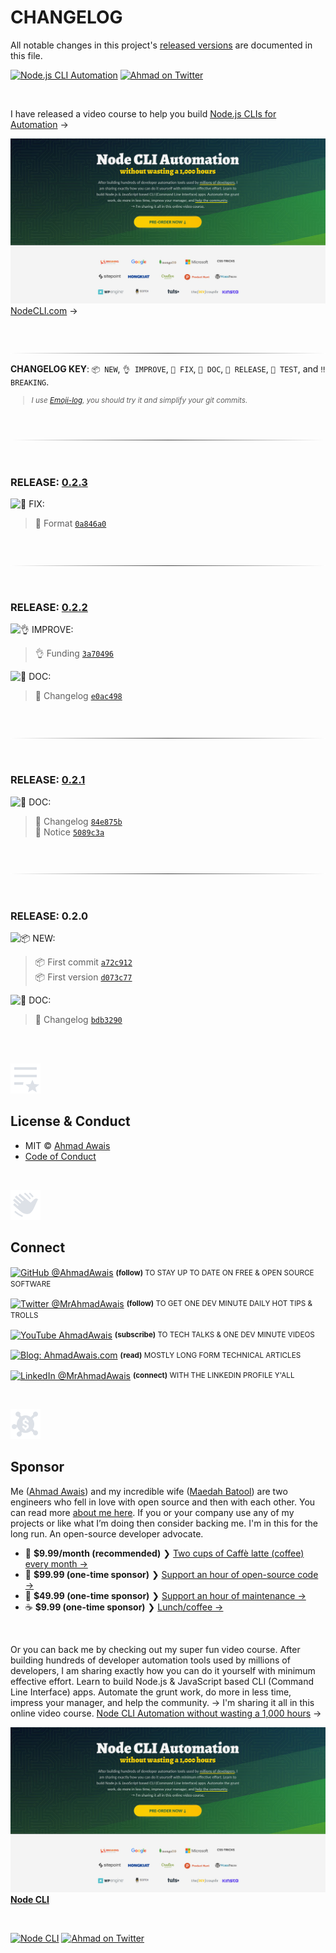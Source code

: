 # CHANGELOG

All notable changes in this project's [released versions](../../releases) are documented in this file.

[![Node.js CLI Automation](https://img.shields.io/badge/-NodeCLI.com%20%E2%86%92-gray.svg?colorB=3D873A)](https://NodeCLI.com/?utm_source=FOSS)
[![Ahmad on Twitter](https://img.shields.io/twitter/follow/mrahmadawais.svg?style=social&label=Follow%20@MrAhmadAwais)](https://twitter.com/mrahmadawais/)

<br>

I have released a video course to help you build <a href="https://NodeCLI.com/?utm_source=FOSS" target="_blank">Node.js CLIs for Automation</a> →</p>

<a href="https://NodeCLI.com/?utm_source=FOSS" target="_blank"><img src="https://raw.githubusercontent.com/ahmadawais/stuff/master/nodecli/featured.jpg" /><br>NodeCLI.com</a> →

<br>

[![hr](https://raw.githubusercontent.com/ahmadawais/stuff/master/images/git/hr.png)](/)

**CHANGELOG KEY**: `📦 NEW`, `👌 IMPROVE`, `🐛 FIX`, `📖 DOC`, `🚀 RELEASE`, `🤖 TEST`, and `‼️ BREAKING`.

<small>

> _I use [Emoji-log](https://github.com/ahmadawais/Emoji-Log), you should try it and simplify your git commits._

</small>

<br>

[![hr](https://raw.githubusercontent.com/ahmadawais/stuff/master/images/git/hr.png)](/)

<br>

### RELEASE: [0.2.3](https://github.com/ahmadawais/nodecli/compare/0.2.2...0.2.3)

![🐛 FIX:](https://img.shields.io/badge/-FIX-gray.svg?colorB=ff6347)

> 🐛 Format [`0a846a0`](https://github.com/ahmadawais/nodecli/commit/0a846a0e4bd9f1c6f0fd0d52bc4cef68e687b737) <br>

<br>

[![hr](https://raw.githubusercontent.com/ahmadawais/stuff/master/images/git/hr.png)](/)

<br>

### RELEASE: [0.2.2](https://github.com/ahmadawais/nodecli/compare/0.2.1...0.2.2)

![👌 IMPROVE:](https://img.shields.io/badge/-IMPROVEMENT-gray.svg?colorB=39AA54)

> 👌 Funding [`3a70496`](https://github.com/ahmadawais/nodecli/commit/3a7049620d057065ed25ba9e6b19ae943a5c6f6c) <br>

![📖 DOC:](https://img.shields.io/badge/-DOCS-gray.svg?colorB=978CD4)

> 📖 Changelog [`e0ac498`](https://github.com/ahmadawais/nodecli/commit/e0ac4985b44c830654642a5a841dc5166d7660e6) <br>

<br>

[![hr](https://raw.githubusercontent.com/ahmadawais/stuff/master/images/git/hr.png)](/)

<br>

### RELEASE: [0.2.1](https://github.com/ahmadawais/nodecli/compare/0.2.0...0.2.1)

![📖 DOC:](https://img.shields.io/badge/-DOCS-gray.svg?colorB=978CD4)

> 📖 Changelog [`84e875b`](https://github.com/ahmadawais/nodecli/commit/84e875b7c7b4eeeaa84168333237f1f91fa27c49) <br>
> 📖 Notice [`5089c3a`](https://github.com/ahmadawais/nodecli/commit/5089c3abef282843356ae8596b1d835d67119fa3) <br>

<br>

[![hr](https://raw.githubusercontent.com/ahmadawais/stuff/master/images/git/hr.png)](/)

<br>

### RELEASE: 0.2.0

![📦 NEW:](https://img.shields.io/badge/-NEW-gray.svg?colorB=3778FF)

> 📦 First commit [`a72c912`](https://github.com/ahmadawais/nodecli/commit/a72c9128b86bfab932ff80bf1bb86529cb9187b3) <br>
> 📦 First version [`d073c77`](https://github.com/ahmadawais/nodecli/commit/d073c77321151784c6b8fec56353257d5c01b49a) <br>

![📖 DOC:](https://img.shields.io/badge/-DOCS-gray.svg?colorB=978CD4)

> 📖 Changelog [`bdb3290`](https://github.com/ahmadawais/nodecli/commit/bdb3290509b6aa8062a63ceb3885147ea4969796) <br>

<br>

<br>

[![📃](https://raw.githubusercontent.com/ahmadawais/stuff/master/images/git/license.png)](/)

## License & Conduct

- MIT © [Ahmad Awais](https://twitter.com/MrAhmadAwais/)
- [Code of Conduct](code-of-conduct.md)

<br>

[![🙌](https://raw.githubusercontent.com/ahmadawais/stuff/master/images/git/connect.png)](/)

## Connect

<div align="left">
<p><a href="https://github.com/ahmadawais"><img alt="GitHub @AhmadAwais" align="center" src="https://img.shields.io/badge/GITHUB-gray.svg?colorB=6cc644&colorA=6cc644&style=flat" /></a>&nbsp;<small><strong>(follow)</strong> TO STAY UP TO DATE ON FREE & OPEN SOURCE SOFTWARE</small></p>
<p><a href="https://twitter.com/MrAhmadAwais/"><img alt="Twitter @MrAhmadAwais" align="center" src="https://img.shields.io/badge/TWITTER-gray.svg?colorB=1da1f2&colorA=1da1f2&style=flat" /></a>&nbsp;<small><strong>(follow)</strong> TO GET ONE DEV MINUTE DAILY HOT TIPS & TROLLS</small></p>
<p><a href="https://www.youtube.com/AhmadAwais"><img alt="YouTube AhmadAwais" align="center" src="https://img.shields.io/badge/YOUTUBE-gray.svg?colorB=ff0000&colorA=ff0000&style=flat" /></a>&nbsp;<small><strong>(subscribe)</strong> TO TECH TALKS & ONE DEV MINUTE VIDEOS</small></p>
<p><a href="https://AhmadAwais.com/"><img alt="Blog: AhmadAwais.com" align="center" src="https://img.shields.io/badge/MY%20BLOG-gray.svg?colorB=4D2AFF&colorA=4D2AFF&style=flat" /></a>&nbsp;<small><strong>(read)</strong> MOSTLY LONG FORM TECHNICAL ARTICLES</small></p>
<p><a href="https://www.linkedin.com/in/MrAhmadAwais/"><img alt="LinkedIn @MrAhmadAwais" align="center" src="https://img.shields.io/badge/LINKEDIN-gray.svg?colorB=0077b5&colorA=0077b5&style=flat" /></a>&nbsp;<small><strong>(connect)</strong> WITH THE LINKEDIN PROFILE Y'ALL</small></p>
</div>

<br>

[![👌](https://raw.githubusercontent.com/ahmadawais/stuff/master/images/git/sponsor.png)](/)

## Sponsor

Me ([Ahmad Awais](https://twitter.com/mrahmadawais/)) and my incredible wife ([Maedah Batool](https://twitter.com/MaedahBatool/)) are two engineers who fell in love with open source and then with each other. You can read more [about me here](https://ahmadawais.com/about). If you or your company use any of my projects or like what I’m doing then consider backing me. I'm in this for the long run. An open-source developer advocate.

- 🌟  **$9.99/month (recommended)** ❯ [Two cups of Caffè latte (coffee) every month →](https://pay.paddle.com/checkout/540217)
- 🚀  **$99.99 (one-time sponsor)** ❯ [Support an hour of open-source code →](https://pay.paddle.com/checkout/515568)
- 🔰  **$49.99 (one-time sponsor)** ❯ [Support an hour of maintenance →](https://pay.paddle.com/checkout/527253)
- ☕️  **$9.99 (one-time sponsor)** ❯ [Lunch/coffee →](https://pay.paddle.com/checkout/527254)

<br>

Or you can back me by checking out my super fun video course. After building hundreds of developer automation tools used by millions of developers, I am sharing exactly how you can do it yourself with minimum effective effort. Learn to build Node.js & JavaScript based CLI (Command Line Interface) apps. Automate the grunt work, do more in less time, impress your manager, and help the community.
→ I'm sharing it all in this online video course. <a href="https://nodecli.com/?utm_source=FOSS" target="_blank">Node CLI Automation
without wasting a 1,000 hours</a> →</p>

<a href="https://nodecli.com/?utm_source=FOSS" target="_blank"><img src="https://raw.githubusercontent.com/ahmadawais/stuff/master/nodecli/featured.jpg" /><br><strong>Node CLI</strong></a>

<br>

[![Node CLI](https://img.shields.io/badge/-NodeCLI.com%20%E2%86%92-gray.svg?colorB=3D873A)](https://nodecli.com/?utm_source=FOSS)
[![Ahmad on Twitter](https://img.shields.io/twitter/follow/mrahmadawais.svg?style=social&label=Follow%20@MrAhmadAwais)](https://twitter.com/mrahmadawais/)
